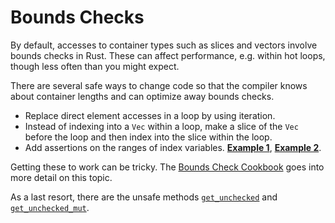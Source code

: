 # Bounds Checks

By default, accesses to container types such as slices and vectors involve
bounds checks in Rust. These can affect performance, e.g. within hot loops,
though less often than you might expect.

There are several safe ways to change code so that the compiler knows about
container lengths and can optimize away bounds checks.

- Replace direct element accesses in a loop by using iteration.
- Instead of indexing into a `Vec` within a loop, make a slice of the `Vec`
  before the loop and then index into the slice within the loop.
- Add assertions on the ranges of index variables.
[**Example 1**](https://github.com/rust-random/rand/pull/960/commits/de9dfdd86851032d942eb583d8d438e06085867b),
[**Example 2**](https://github.com/image-rs/jpeg-decoder/pull/167/files).

Getting these to work can be tricky. The [Bounds Check Cookbook] goes into more
detail on this topic.

[Bounds Check Cookbook]: https://github.com/Shnatsel/bounds-check-cookbook/

As a last resort, there are the unsafe methods [`get_unchecked`] and
[`get_unchecked_mut`].

[`get_unchecked`]: https://doc.rust-lang.org/std/primitive.slice.html#method.get_unchecked
[`get_unchecked_mut`]: https://doc.rust-lang.org/std/primitive.slice.html#method.get_unchecked_mut

